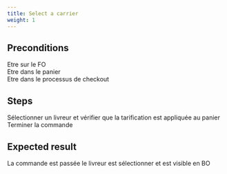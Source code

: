```yaml
---
title: Select a carrier
weight: 1
---
```


## Preconditions

Etre sur le FO\
Etre dans le panier\
Etre dans le processus de checkout
## Steps

Sélectionner un livreur et vérifier que la tarification est appliquée au panier\
Terminer la commande

## Expected result

La commande est passée le livreur est sélectionner et est visible en BO

